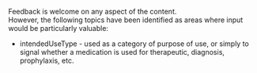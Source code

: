 <div class="stakeholder-note">

Feedback is welcome on any aspect of the content.<br>However, the following topics have been identified as areas where input would be particularly valuable:  
  
* intendedUseType - used as a category of purpose of use, or simply to signal whether a medication is used for therapeutic, diagnosis, prophylaxis, etc.  
  
</div>